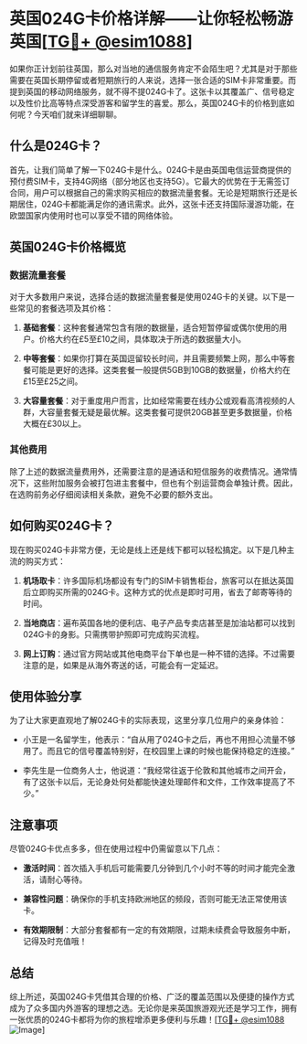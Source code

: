 # 英国024G卡价格详解——让你轻松畅游英国[[TG💪+ @esim1088](https://t.me/s/esim1088)]

如果你正计划前往英国，那么对当地的通信服务肯定不会陌生吧？尤其是对于那些需要在英国长期停留或者短期旅行的人来说，选择一张合适的SIM卡非常重要。而提到英国的移动网络服务，就不得不提024G卡了。这张卡以其覆盖广、信号稳定以及性价比高等特点深受游客和留学生的喜爱。那么，英国024G卡的价格到底如何呢？今天咱们就来详细聊聊。

## 什么是024G卡？

首先，让我们简单了解一下024G卡是什么。024G卡是由英国电信运营商提供的预付费SIM卡，支持4G网络（部分地区也支持5G）。它最大的优势在于无需签订合同，用户可以根据自己的需求购买相应的数据流量套餐。无论是短期旅行还是长期居住，024G卡都能满足你的通讯需求。此外，这张卡还支持国际漫游功能，在欧盟国家内使用时也可以享受不错的网络体验。

## 英国024G卡价格概览

### 数据流量套餐

对于大多数用户来说，选择合适的数据流量套餐是使用024G卡的关键。以下是一些常见的套餐选项及其价格：

1. **基础套餐**：这种套餐通常包含有限的数据量，适合短暂停留或偶尔使用的用户。价格大约在£5至£10之间，具体取决于所选的数据量大小。
   
2. **中等套餐**：如果你打算在英国逗留较长时间，并且需要频繁上网，那么中等套餐可能是更好的选择。这类套餐一般提供5GB到10GB的数据量，价格大约在£15至£25之间。

3. **大容量套餐**：对于重度用户而言，比如经常需要在线办公或观看高清视频的人群，大容量套餐无疑是最优解。这类套餐可提供20GB甚至更多数据量，价格大概在£30以上。

### 其他费用

除了上述的数据流量费用外，还需要注意的是通话和短信服务的收费情况。通常情况下，这些附加服务会被打包进主套餐中，但也有个别运营商会单独计费。因此，在选购前务必仔细阅读相关条款，避免不必要的额外支出。

## 如何购买024G卡？

现在购买024G卡非常方便，无论是线上还是线下都可以轻松搞定。以下是几种主流的购买方式：

1. **机场取卡**：许多国际机场都设有专门的SIM卡销售柜台，旅客可以在抵达英国后立即购买所需的024G卡。这种方式的优点是即时可用，省去了邮寄等待的时间。

2. **当地商店**：遍布英国各地的便利店、电子产品专卖店甚至是加油站都可以找到024G卡的身影。只需携带护照即可完成购买流程。

3. **网上订购**：通过官方网站或其他电商平台下单也是一种不错的选择。不过需要注意的是，如果是从海外寄送的话，可能会有一定延迟。

## 使用体验分享

为了让大家更直观地了解024G卡的实际表现，这里分享几位用户的亲身体验：

- 小王是一名留学生，他表示：“自从用了024G卡之后，再也不用担心流量不够用了。而且它的信号覆盖特别好，在校园里上课的时候也能保持稳定的连接。”

- 李先生是一位商务人士，他说道：“我经常往返于伦敦和其他城市之间开会，有了这张卡以后，无论身处何处都能快速处理邮件和文件，工作效率提高了不少。”

## 注意事项

尽管024G卡优点多多，但在使用过程中仍需留意以下几点：

- **激活时间**：首次插入手机后可能需要几分钟到几个小时不等的时间才能完全激活，请耐心等待。
  
- **兼容性问题**：确保你的手机支持欧洲地区的频段，否则可能无法正常使用该卡。

- **有效期限制**：大部分套餐都有一定的有效期限，过期未续费会导致服务中断，记得及时充值哦！

## 总结

综上所述，英国024G卡凭借其合理的价格、广泛的覆盖范围以及便捷的操作方式成为了众多国内外游客的理想之选。无论你是来英国旅游观光还是学习工作，拥有一张优质的024G卡都将为你的旅程增添更多便利与乐趣！[[TG💪+ @esim1088](https://t.me/s/esim1088) ![Image](https://i.postimg.cc/4NQfJmqS/Snipaste-2025-05-13-00-14-12.png)]